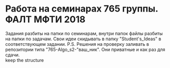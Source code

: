 ﻿# Работа на семинарах 765 группы. ФАЛТ МФТИ 2018
Задания разбиты на папки по семинарам, внутри папок файлы разбиты на папки по задачам. 
Свои идеи скидывать в папку "Student's_Ideas" в соответствующем задании.
P.S. Решения на проверку заливать в репозитории типа "765-Algo_s2-"ваш_ник". Они приватные
и как раз для сдачи.  
keep the structure
